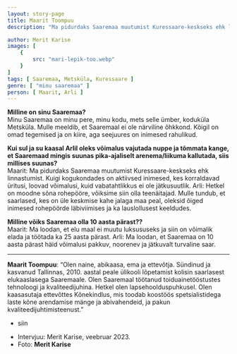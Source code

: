 ```yaml
---
layout: story-page
title: Maarit Toompuu
description: "Ma pidurdaks Saaremaa muutumist Kuressaare-keskseks ehk linnastumist."

author: Merit Karise
images: [
    {
        src: "mari-lepik-too.webp"
    }
]
tags: [ Saaremaa, Metsküla, Kuressaare ]
genre: [ "minu saaremaa" ]
person: [ Maarit, Arli ]
---
```


<!-- # {{$doc.title}} -->

**Milline on sinu Saaremaa?** \
Minu Saaremaa on minu pere, minu kodu, mets selle ümber, koduküla Metsküla. Mulle meeldib, et Saaremaal ei ole närviline õhkkond. Kõigil on omad tegemised ja on kiire, aga seejuures on inimesed rahulikud.


**Kui sul ja su kaasal Arlil oleks võimalus vajutada nuppe ja tõmmata kange, et Saaremaad mingis suunas pika-ajaliselt arenema/liikuma kallutada, siis millises suunas?** \
Maarit: Ma pidurdaks Saaremaa muutumist Kuressaare-keskseks ehk linnastumist. Kuigi kogukondades on aktiivsed inimesed, kes korraldavad üritusi, loovad võimalusi, kuid vabatahtlikkus ei ole jätkusuutlik.
Arli: Hetkel on moodne sõna rohepööre, võiksime siin olla teenäitajad. Mulle tundub, et saarlased, kes on üle keskmise kahe jalaga maa peal, oleksid õiged inimesed rohepöörde läbiviimises ja ka lauslollusest keeldudes.


**Milline võiks Saaremaa olla 10 aasta pärast??** \
Maarit: Ma loodan, et elu maal ei muutu luksususeks ja siin on võimalik elada ja töötada ka 25 aasta pärast.
Arli: Ma loodan, et Saaremaa on 10 aasta pärast häid võimalusi pakkuv, noorenev ja jätkuvalt turvaline saar.

* * *

**Maarit Toompuu**: “Olen naine, abikaasa, ema ja ettevõtja. Sündinud ja kasvanud Tallinnas, 2010. aastal peale ülikooli lõpetamist kolisin saarlasest elukaaslasega Saaremaale. Olen Saaremaal töötanud toiduainetööstustes tehnoloogi ja kvaliteedijuhina. Hetkel olen lapsehoolduspuhkusel. Olen kaasasutaja ettevõttes Kõnekindlus, mis toodab koostöös spetsialistidega laste kõne arendamise mänge ja abivahendeid, ja pakun kvaliteedijuhtimisteenust.”


<story-author :author="author"></story-author>

<details-wrapper summary="Mis mõtted tekkisid?">

- siin

</details-wrapper>

<details-wrapper summary="Allikad" class="text-sm" icon="icon-park-outline:document-folder">

- Intervjuu: Merit Karise, veebruar 2023.
- Foto: **Merit Karise**

</details-wrapper>
